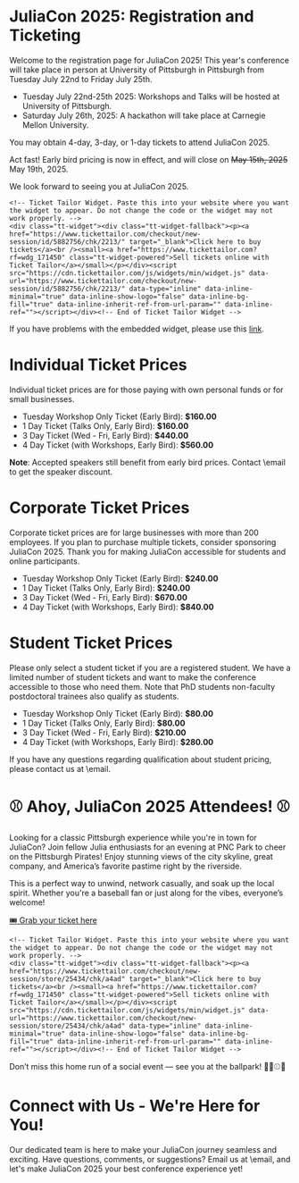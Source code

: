 # JuliaCon 2025: Registration and Ticketing

Welcome to the registration page for JuliaCon 2025! This year's conference will take place in person at University of Pittsburgh in Pittsburgh from Tuesday July 22nd to Friday July 25th.

* Tuesday July 22nd-25th 2025: Workshops and Talks will be hosted at University of Pittsburgh.
* Saturday July 26th, 2025: A hackathon will take place at Carnegie Mellon University.

You may obtain 4-day, 3-day, or 1-day tickets to attend JuliaCon 2025.

Act fast! Early bird pricing is now in effect, and will close on ~~May 15th, 2025~~ May 19th, 2025. 

We look forward to seeing you at JuliaCon 2025.

~~~
<!-- Ticket Tailor Widget. Paste this into your website where you want the widget to appear. Do not change the code or the widget may not work properly. -->
<div class="tt-widget"><div class="tt-widget-fallback"><p><a href="https://www.tickettailor.com/checkout/new-session/id/5882756/chk/2213/" target="_blank">Click here to buy tickets</a><br /><small><a href="https://www.tickettailor.com?rf=wdg_171450" class="tt-widget-powered">Sell tickets online with Ticket Tailor</a></small></p></div><script src="https://cdn.tickettailor.com/js/widgets/min/widget.js" data-url="https://www.tickettailor.com/checkout/new-session/id/5882756/chk/2213/" data-type="inline" data-inline-minimal="true" data-inline-show-logo="false" data-inline-bg-fill="true" data-inline-inherit-ref-from-url-param="" data-inline-ref=""></script></div><!-- End of Ticket Tailor Widget -->
~~~

If you have problems with the embedded widget, please use this [link](https://buytickets.at/numfocus1/1644745).
# Individual Ticket Prices

Individual ticket prices are for those paying with own personal funds or for small businesses.

- Tuesday Workshop Only Ticket (Early Bird): **\$160.00**
- 1 Day Ticket (Talks Only, Early Bird): **\$160.00**
- 3 Day Ticket (Wed - Fri, Early Bird): **\$440.00**
- 4 Day Ticket (with Workshops, Early Bird): **\$560.00**

**Note**: Accepted speakers still benefit from early bird prices. Contact \email to get the speaker discount.

# Corporate Ticket Prices

Corporate ticket prices are for large businesses with more than 200 employees.
If you plan to purchase multiple tickets, consider sponsoring JuliaCon 2025.
Thank you for making JuliaCon accessible for students and online participants.

- Tuesday Workshop Only Ticket (Early Bird): **\$240.00**
- 1 Day Ticket (Talks Only, Early Bird): **\$240.00**
- 3 Day Ticket (Wed - Fri, Early Bird): **\$670.00**
- 4 Day Ticket (with Workshops, Early Bird): **\$840.00**

# Student Ticket Prices

Please only select a student ticket if you are a registered student. We have a limited number of student tickets and want to make the conference accessible to those who need them. Note that PhD students non-faculty postdoctoral trainees also qualify as students.

- Tuesday Workshop Only Ticket (Early Bird): **\$80.00**
- 1 Day Ticket (Talks Only, Early Bird): **\$80.00**
- 3 Day Ticket (Wed - Fri, Early Bird): **\$210.00**
- 4 Day Ticket (with Workshops, Early Bird): **\$280.00**

If you have any questions regarding qualification about student pricing, please contact us at \email.

# ⚾ Ahoy, JuliaCon 2025 Attendees! ⚾

Looking for a classic Pittsburgh experience while you're in town for JuliaCon? Join fellow Julia enthusiasts for an evening at PNC Park to cheer on the Pittsburgh Pirates! Enjoy stunning views of the city skyline, great company, and America’s favorite pastime right by the riverside.

This is a perfect way to unwind, network casually, and soak up the local spirit. Whether you're a baseball fan or just along for the vibes, everyone’s welcome!

[🎟 Grab your ticket here](https://www.tickettailor.com/events/numfocus1/store)

~~~
<!-- Ticket Tailor Widget. Paste this into your website where you want the widget to appear. Do not change the code or the widget may not work properly. -->
<div class="tt-widget"><div class="tt-widget-fallback"><p><a href="https://www.tickettailor.com/checkout/new-session/store/25434/chk/a4ad" target="_blank">Click here to buy tickets</a><br /><small><a href="https://www.tickettailor.com?rf=wdg_171450" class="tt-widget-powered">Sell tickets online with Ticket Tailor</a></small></p></div><script src="https://cdn.tickettailor.com/js/widgets/min/widget.js" data-url="https://www.tickettailor.com/checkout/new-session/store/25434/chk/a4ad" data-type="inline" data-inline-minimal="true" data-inline-show-logo="false" data-inline-bg-fill="true" data-inline-inherit-ref-from-url-param="" data-inline-ref=""></script></div><!-- End of Ticket Tailor Widget -->
~~~

Don’t miss this home run of a social event — see you at the ballpark! 🏴‍☠️⚾🌆

# Connect with Us - We're Here for You!

Our dedicated team is here to make your JuliaCon journey seamless and exciting. Have questions, comments, or suggestions? Email us at \email, and let's make JuliaCon 2025 your best conference experience yet!
